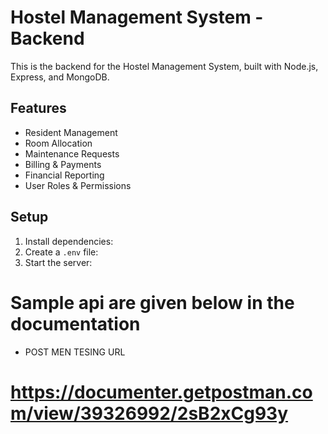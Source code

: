 # Hostel Management System - Backend

This is the backend for the Hostel Management System, built with Node.js, Express, and MongoDB.

## Features

- Resident Management
- Room Allocation
- Maintenance Requests
- Billing & Payments
- Financial Reporting
- User Roles & Permissions

## Setup

1. Install dependencies:
2. Create a `.env` file:
3. Start the server:

# Sample api are given below in the documentation



- POST MEN TESING URL
# https://documenter.getpostman.com/view/39326992/2sB2xCg93y
